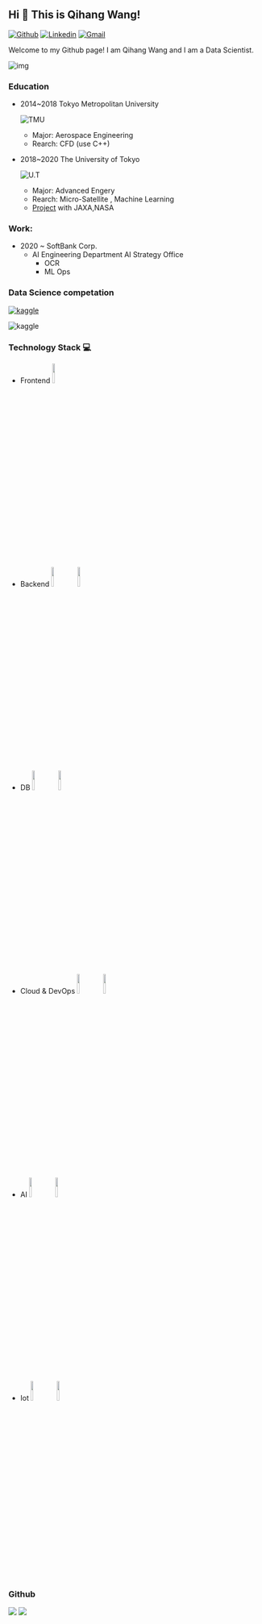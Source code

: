 ## Hi 👋 This is Qihang Wang!

[![Github](https://img.shields.io/badge/-Github-000?style=flat&logo=Github&logoColor=white)](https://github.com/wangqihanginthesky)
[![Linkedin](https://img.shields.io/badge/-LinkedIn-blue?style=flat&logo=Linkedin&logoColor=white)](https://www.linkedin.com/in/qihang-wang/)
[![Gmail](https://img.shields.io/badge/-Gmail-c14438?style=flat&logo=Gmail&logoColor=white)](mailto:wangqihanginthesky@gmail.com)


Welcome to my Github page! I am Qihang Wang and I am a Data Scientist.

<img  alt="img" src="https://user-images.githubusercontent.com/48784591/161188058-b14bb5e5-75fb-4eab-b846-d4000144c56a.jpeg" height="auto" />


### Education
- 2014~2018 Tokyo Metropolitan University

    ![TMU](https://user-images.githubusercontent.com/48784591/161189884-bc888a4f-cab1-4e59-aec7-9ee29eb4337b.png)
  - Major: Aerospace Engineering
  - Rearch: CFD (use C++)
- 2018~2020 The University of Tokyo

    ![U.T](https://user-images.githubusercontent.com/48784591/161189893-c392925d-4754-4145-bc25-bb073318c957.png)
  - Major: Advanced Engery
  - Rearch: Micro-Satellite , Machine Learning
  - [Project](https://www.space.t.u-tokyo.ac.jp/equuleus/en/) with JAXA,NASA

### Work: 
- 2020 ~ SoftBank Corp. 
  - AI Engineering Department AI Strategy Office
    - OCR
    - ML Ops

### Data Science competation  
   [![kaggle](https://www.vectorlogo.zone/logos/kaggle/kaggle-ar21.svg)](https://www.kaggle.com/wangqihanginthesky) 

  ![kaggle](https://user-images.githubusercontent.com/48784591/161185091-396bd11a-cb1e-4498-ab03-9b8d624b56b2.png)


### Technology Stack 💻
- Frontend
<code><img width="10%" src="https://www.vectorlogo.zone/logos/reactjs/reactjs-ar21.svg"></code>

- Backend
<code><img width="10%" src="https://www.vectorlogo.zone/logos/pocoo_flask/pocoo_flask-ar21.svg"></code>
<code><img width="10%" src="https://www.vectorlogo.zone/logos/nginx/nginx-ar21.svg"></code>

- DB
<code><img width="10%" src="https://www.vectorlogo.zone/logos/mysql/mysql-ar21.svg"></code>
<code><img width="10%" src="https://www.vectorlogo.zone/logos/mongodb/mongodb-ar21.svg"></code>

- Cloud & DevOps 
<code><img width="10%" src="https://www.vectorlogo.zone/logos/kubernetes/kubernetes-ar21.svg"></code>
<code><img width="10%" src="https://www.vectorlogo.zone/logos/amazon_aws/amazon_aws-ar21.svg"></code>

- AI
<code><img width="10%" src="https://www.vectorlogo.zone/logos/pytorch/pytorch-ar21.svg"></code>
<code><img width="10%" src="https://www.vectorlogo.zone/logos/kaggle/kaggle-ar21.svg"></code>
- Iot
<code><img width="10%" src="https://www.vectorlogo.zone/logos/raspberrypi/raspberrypi-ar21.svg"></code>
<code><img width="10%" src="https://www.vectorlogo.zone/logos/arduino/arduino-ar21.svg"></code>

### Github
<img  src="https://github-readme-stats.vercel.app/api/top-langs/?username=wangqihanginthesky&theme=noctis_minimus" />
<img  src="https://github-readme-stats.vercel.app/api?username=wangqihanginthesky&show_icons=true&theme=noctis_minimus" />
